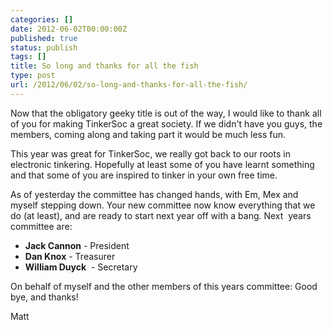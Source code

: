 ```yaml
---
categories: []
date: 2012-06-02T00:00:00Z
published: true
status: publish
tags: []
title: So long and thanks for all the fish
type: post
url: /2012/06/02/so-long-and-thanks-for-all-the-fish/
---
```


Now that the obligatory geeky title is out of the way, I would like to thank
all of you for making TinkerSoc a great society. If we didn't have you guys,
the members, coming along and taking part it would be much less fun.

This year was great for TinkerSoc, we really got back to our roots in
electronic tinkering. Hopefully at least some of you have learnt something and
that some of you are inspired to tinker in your own free time.

As of yesterday the committee has changed hands, with Em, Mex and myself
stepping down. Your new committee now know everything that we do (at least),
and are ready to start next year off with a bang. Next  years committee are:

 * **Jack Cannon** - President
 * **Dan Knox** - Treasurer
 * **William Duyck**  - Secretary

On behalf of myself and the other members of this years committee: Good bye,
and thanks!

Matt
